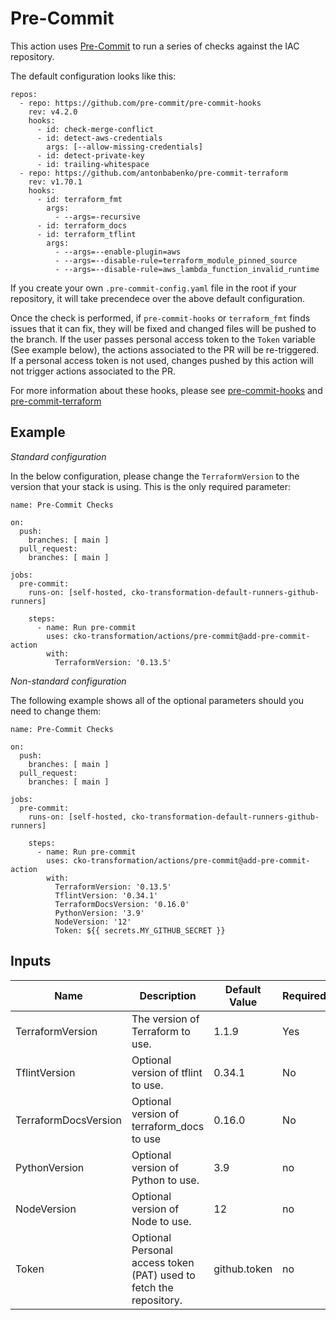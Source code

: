# Pre-Commit

This action uses [Pre-Commit](https://pre-commit.com/) to run a series of checks against the IAC repository.

The default configuration looks like this:

```
repos:
  - repo: https://github.com/pre-commit/pre-commit-hooks
    rev: v4.2.0
    hooks:
      - id: check-merge-conflict
      - id: detect-aws-credentials
        args: [--allow-missing-credentials]
      - id: detect-private-key
      - id: trailing-whitespace
  - repo: https://github.com/antonbabenko/pre-commit-terraform
    rev: v1.70.1
    hooks:
      - id: terraform_fmt
        args:
          - --args=-recursive
      - id: terraform_docs
      - id: terraform_tflint
        args: 
          - --args=--enable-plugin=aws
          - --args=--disable-rule=terraform_module_pinned_source
          - --args=--disable-rule=aws_lambda_function_invalid_runtime
```

If you create your own `.pre-commit-config.yaml` file in the root if your repository, it will take precendece over the above default configuration.

Once the check is performed, if `pre-commit-hooks` or `terraform_fmt` finds issues that it can fix, they will be fixed and changed files will be pushed to the branch.
If the user passes personal access token to the `Token` variable (See example below), the actions associated to the PR will be re-triggered.
If a personal access token is not used, changes pushed by this action will not trigger actions associated to the PR.  

For more information about these hooks, please see [pre-commit-hooks](https://github.com/pre-commit/pre-commit-hooks) and [pre-commit-terraform](https://github.com/antonbabenko/pre-commit-terraform)


## Example

_Standard configuration_

In the below configuration, please change the `TerraformVersion` to the version that your stack is using. This is the only required parameter:

```
name: Pre-Commit Checks

on:
  push:
    branches: [ main ]
  pull_request:
    branches: [ main ]

jobs:
  pre-commit:
    runs-on: [self-hosted, cko-transformation-default-runners-github-runners]

    steps:
      - name: Run pre-commit
        uses: cko-transformation/actions/pre-commit@add-pre-commit-action
        with:
          TerraformVersion: '0.13.5'
```

_Non-standard configuration_

The following example shows all of the optional parameters should you need to change them:

```
name: Pre-Commit Checks

on:
  push:
    branches: [ main ]
  pull_request:
    branches: [ main ]

jobs:
  pre-commit:
    runs-on: [self-hosted, cko-transformation-default-runners-github-runners]

    steps:
      - name: Run pre-commit
        uses: cko-transformation/actions/pre-commit@add-pre-commit-action
        with:
          TerraformVersion: '0.13.5'
          TflintVersion: '0.34.1'
          TerraformDocsVersion: '0.16.0'
          PythonVersion: '3.9'
          NodeVersion: '12'
          Token: ${{ secrets.MY_GITHUB_SECRET }}
```

## Inputs

|Name|Description|Default Value|Required
|---|---|---|---|
|TerraformVersion|The version of Terraform to use.|1.1.9|Yes|
|TflintVersion|Optional version of tflint to use.|0.34.1|No|
|TerraformDocsVersion|Optional version of terraform_docs to use|0.16.0|No|
|PythonVersion|Optional version of Python to use.|3.9|no|
|NodeVersion|Optional version of Node to use.|12|no|
|Token|Optional Personal access token (PAT) used to fetch the repository.|github.token|no|